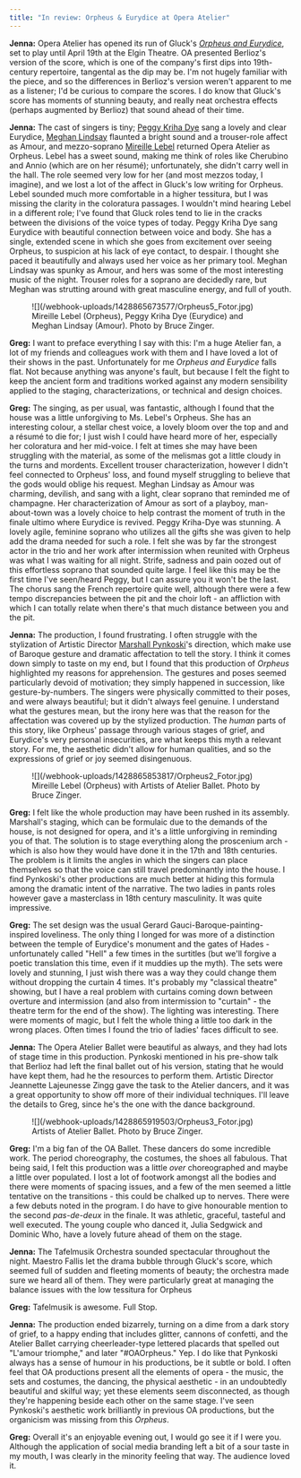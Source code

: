 ```yaml
---
title: "In review: Orpheus & Eurydice at Opera Atelier"
---
```


**Jenna:** Opera Atelier has opened its run of Gluck's [_Orpheus and Eurydice_](http://www.operaatelier.com/season/14-15-season/), set to play until April 19th at the Elgin Theatre. OA presented Berlioz's version of the score, which is one of the company's first dips into 19th-century repertoire, tangental as the dip may be. I'm not hugely familiar with the piece, and so the differences in Berlioz's version weren't apparent to me as a listener; I'd be curious to compare the scores. I do know that Gluck's score has moments of stunning beauty, and really neat orchestra effects (perhaps augmented by Berlioz) that sound ahead of their time.

**Jenna:** The cast of singers is tiny; [Peggy Kriha Dye](https://www.facebook.com/peggykrihadyeofficial) sang a lovely and clear Eurydice, [Meghan Lindsay](http://www.meghanlindsay.com/) flaunted a bright sound and a trouser-role affect as Amour, and mezzo-soprano [Mireille Lebel](http://www.mireillelebel.com/) returned Opera Atelier as Orpheus. Lebel has a sweet sound, making me think of roles like Cherubino and Annio (which are on her résumé); unfortunately, she didn't carry well in the hall. The role seemed very low for her (and most mezzos today, I imagine), and we lost a lot of the affect in Gluck's low writing for Orpheus. Lebel sounded much more comfortable in a higher tessitura, but I was missing the clarity in the coloratura passages. I wouldn't mind hearing Lebel in a different role; I've found that Gluck roles tend to lie in the cracks between the divisions of the voice types of today. Peggy Kriha Dye sang Eurydice with beautiful connection between voice and body. She has a single, extended scene in which she goes from excitement over seeing Orpheus, to suspicion at his lack of eye contact, to despair. I thought she paced it beautifully and always used her voice as her primary tool. Meghan Lindsay was spunky as Amour, and hers was some of the most interesting music of the night. Trouser roles for a soprano are decidedly rare, but Meghan was strutting around with great masculine energy, and full of youth.

<figure data-type="image">
![](/webhook-uploads/1428865673577/Orpheus5_Fotor.jpg)
<figcaption>Mireille Lebel (Orpheus), Peggy Kriha Dye (Eurydice) and Meghan Lindsay (Amour). Photo by Bruce Zinger.</figcaption>
</figure>


**Greg:** I want to preface everything I say with this: I'm a huge Atelier fan, a lot of my friends and colleagues work with them and I have loved a lot of their shows in the past. Unfortunately for me _Orpheus and Eurydice_ falls flat. Not because anything was anyone's fault, but because I felt the fight to keep the ancient form and traditions worked against any modern sensibility applied to the staging, characterizations, or technical and design choices.

**Greg:** The singing, as per usual, was fantastic, although I found that the house was a little unforgiving to Ms. Lebel's Orpheus. She has an interesting colour, a stellar chest voice, a lovely bloom over the top and and a résumé to die for; I just wish I could have heard more of her, especially her coloratura and her mid-voice. I felt at times she may have been struggling with the material, as some of the melismas got a little cloudy in the turns and mordents. Excellent trouser characterization, however I didn't feel connected to Orpheus' loss, and found myself struggling to believe that the gods would oblige his request. Meghan Lindsay as Amour was charming, devilish, and sang with a light, clear soprano that reminded me of champagne. Her characterization of Amour as sort of a playboy, man-about-town was a lovely choice to help contrast the moment of truth in the finale ultimo where Eurydice is revived. Peggy Kriha-Dye was stunning. A lovely agile, feminine soprano who utilizes all the gifts she was given to help add the drama needed for such a role. I felt she was by far the strongest actor in the trio and her work after intermission when reunited with Orpheus was what I was waiting for all night. Strife, sadness and pain oozed out of this effortless soprano that sounded quite large. I feel like this may be the first time I've seen/heard Peggy, but I can assure you it won't be the last. The chorus sang the French repertoire quite well, although there were a few tempo discrepancies between the pit and the choir loft - an affliction with which I can totally relate when there's that much distance between you and the pit.

**Jenna:** The production, I found frustrating. I often struggle with the stylization of Artistic Director [Marshall Pynkoski](http://www.operaatelier.com/about/creative-team/)'s direction, which make use of Baroque gesture and dramatic affectation to tell the story. I think it comes down simply to taste on my end, but I found that this production of _Orpheus_ highlighted my reasons for apprehension. The gestures and poses seemed particularly devoid of motivation; they simply happened in succession, like gesture-by-numbers. The singers were physically committed to their poses, and were always beautiful; but it didn't always feel genuine. I understand what the gestures mean, but the irony here was that the reason for the affectation was covered up by the stylized production. The _human_ parts of this story, like Orpheus' passage through various stages of grief, and Eurydice's very personal insecurities, are what keeps this myth a relevant story. For me, the aesthetic didn't allow for human qualities, and so the expressions of grief or joy seemed disingenuous.

<figure data-type="image">
![](/webhook-uploads/1428865853817/Orpheus2_Fotor.jpg)
<figcaption>Mireille Lebel (Orpheus) with Artists of Atelier Ballet. Photo by Bruce Zinger.</figcaption>
</figure>

**Greg:** I felt like the whole production may have been rushed in its assembly. Marshall's staging, which can be formulaic due to the demands of the house, is not designed for opera, and it's a little unforgiving in reminding you of that. The solution is to stage everything along the proscenium arch - which is also how they would have done it in the 17th and 18th centuries. The problem is it limits the angles in which the singers can place themselves so that the voice can still travel predominantly into the house. I find Pynkoski's other productions are much better at hiding this formula among the dramatic intent of the narrative. The two ladies in pants roles however gave a masterclass in 18th century masculinity. It was quite impressive.

**Greg:** The set design was the usual Gerard Gauci-Baroque-painting-inspired loveliness. The only thing I longed for was more of a distinction between the temple of Eurydice's monument and the gates of Hades - unfortunately called "Hell" a few times in the surtitles (but we'll forgive a poetic translation this time, even if it muddies up the myth). The sets were lovely and stunning, I just wish there was a way they could change them without dropping the curtain 4 times. It's probably my "classical theatre" showing, but I have a real problem with curtains coming down between overture and intermission (and also from intermission to "curtain" - the theatre term for the end of the show). The lighting was interesting. There were moments of magic, but I felt the whole thing a little too dark in the wrong places. Often times I found the trio of ladies' faces difficult to see.

**Jenna:** The Opera Atelier Ballet were beautiful as always, and they had lots of stage time in this production. Pynkoski mentioned in his pre-show talk that Berlioz had left the final ballet out of his version, stating that he would have kept them, had he the resources to perform them. Artistic Director Jeannette Lajeunesse Zingg gave the task to the Atelier dancers, and it was a great opportunity to show off more of their individual techniques. I'll leave the details to Greg, since he's the one with the dance background.

<figure data-type="image">
![](/webhook-uploads/1428865919503/Orpheus3_Fotor.jpg)
<figcaption>Artists of Atelier Ballet. Photo by Bruce Zinger.</figcaption>
</figure>

**Greg:** I'm a big fan of the OA Ballet. These dancers do some incredible work. The period choreography, the costumes, the shoes all fabulous. That being said, I felt this production was a little _over_ choreographed and maybe a little over populated. I lost a lot of footwork amongst all the bodies and there were moments of spacing issues, and a few of the men seemed a little tentative on the transitions - this could be chalked up to nerves. There were a few debuts noted in the program. I do have to give honourable mention to the second _pas-de-deux_ in the finale. It was athletic, graceful, tasteful and well executed. The young couple who danced it, Julia Sedgwick and Dominic Who, have a lovely future ahead of them on the stage.

**Jenna:** The Tafelmusik Orchestra sounded spectacular throughout the night. Maestro Fallis let the drama bubble through Gluck's score, which seemed full of sudden and fleeting moments of beauty; the orchestra made sure we heard all of them. They were particularly great at managing the balance issues with the low tessitura for Orpheus

**Greg:** Tafelmusik is awesome. Full Stop.

**Jenna:** The production ended bizarrely, turning on a dime from a dark story of grief, to a happy ending that includes glitter, cannons of confetti, and the Atelier Ballet carrying cheerleader-type lettered placards that spelled out "L'amour triomphe," and later "#OAOrpheus." Yep. I do like that Pynkoski always has a sense of humour in his productions, be it subtle or bold. I often feel that OA productions present all the elements of opera - the music, the sets and costumes, the dancing, the physical aesthetic - in an undoubtedly beautiful and skilful way; yet these elements seem disconnected, as though they're happening beside each other on the same stage. I've seen Pynkoski's aesthetic work brilliantly in previous OA productions, but the organicism was missing from this _Orpheus_.

**Greg:** Overall it's an enjoyable evening out, I would go see it if I were you. Although the application of social media branding left a bit of a sour taste in my mouth, I was clearly in the minority feeling that way. The audience loved it.
